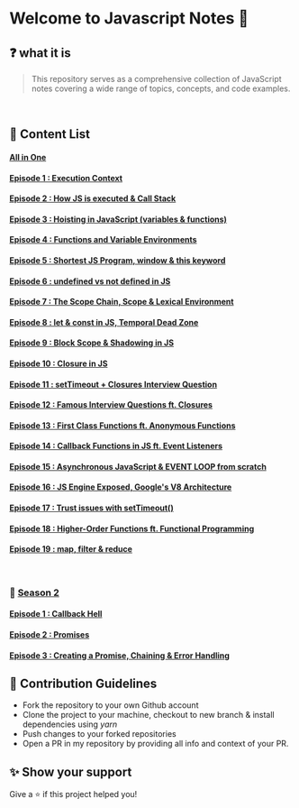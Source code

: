 # Welcome to Javascript Notes 🚀

## ❓ what it is

> This repository serves as a comprehensive collection of JavaScript notes covering a wide range of topics, concepts, and code examples.

<br>

## 📝 Content List

#### [All in One](./notes/lecture-00.md)

#### [Episode 1 : Execution Context](./notes/lecture-01.md)

#### [Episode 2 : How JS is executed & Call Stack](./notes/lecture-02.md)

#### [Episode 3 : Hoisting in JavaScript (variables & functions)](./notes/lecture-03.md)

#### [Episode 4 : Functions and Variable Environments](./notes/lecture-04.md)

#### [Episode 5 : Shortest JS Program, window & this keyword](./notes/lecture-05.md)

#### [Episode 6 : undefined vs not defined in JS](./notes/lecture-06.md)

#### [Episode 7 : The Scope Chain, Scope & Lexical Environment](./notes/lecture-07.md)

#### [Episode 8 : let & const in JS, Temporal Dead Zone](./notes/lecture-08.md)

#### [Episode 9 : Block Scope & Shadowing in JS](./notes/lecture-09.md)

#### [Episode 10 : Closure in JS](./notes/lecture-10.md)

#### [Episode 11 : setTimeout + Closures Interview Question](./notes/lecture-11.md)

#### [Episode 12 : Famous Interview Questions ft. Closures](./notes/lecture-12.md)

#### [Episode 13 : First Class Functions ft. Anonymous Functions](./notes/lecture-13.md)

#### [Episode 14 : Callback Functions in JS ft. Event Listeners](./notes/lecture-14.md)

#### [Episode 15 : Asynchronous JavaScript & EVENT LOOP from scratch](./notes/lecture-15.md)

#### [Episode 16 : JS Engine Exposed, Google's V8 Architecture](./notes/lecture-16.md)

#### [Episode 17 : Trust issues with setTimeout()](./notes/lecture-17.md)

#### [Episode 18 : Higher-Order Functions ft. Functional Programming](./notes/lecture-18.md)

#### [Episode 19 : map, filter & reduce](./notes/lecture-19.md)

<br>

### 📌 <ins>Season 2<ins>

#### [Episode 1 : Callback Hell](./notes/lecture-20.md)

#### [Episode 2 : Promises](./notes/lecture-21.md)

#### [Episode 3 : Creating a Promise, Chaining & Error Handling](./notes/lecture-22.md)

## 🤝 Contribution Guidelines

- Fork the repository to your own Github account
- Clone the project to your machine, checkout to new branch & install dependencies using _yarn_
- Push changes to your forked repositories
- Open a PR in my repository by providing all info and context of your PR.

## ✨ Show your support

Give a ⭐️ if this project helped you!